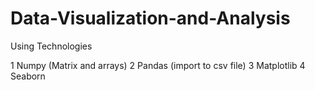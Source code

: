 # Data-Visualization-and-Analysis

Using Technologies

1 Numpy (Matrix and arrays)
2 Pandas (import to csv file)
3 Matplotlib
4 Seaborn
